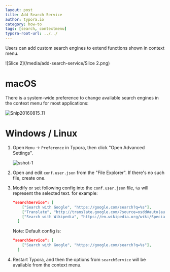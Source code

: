 ```yaml
---
layout: post
title: Add Search Service
author: typora.io
category: how-to
tags: [search, contextmenu]
typora-root-url: ../../
---
```


Users can add custom search engines to extend functions shown in context menu.

![Slice 2](/media/add-search-service/Slice 2.png)

# macOS

There is a system-wide preference to change available search engines in the context menu for most applications:

![Snip20160815_11](/media/add-search-service/Snip20160815_11.png)

# Windows / Linux

1. Open `Menu`  →  `Preference` in Typora, then click "Open Advanced Settings".

   ![sshot-1](/media/custom-key-binding/sshot-1.png)

2. Open and edit `conf.user.json` from the "File Explorer". If there's no such file, create one.

3. Modify or set following config into the `conf.user.json` file, `%s` will represent the selected text. for example:

   ```json
   "searchService": [
       ["Search with Google", "https://google.com/search?q=%s"],
       ["Translate", "http://translate.google.com/?source=osdd#auto|auto|%s"]
       ["Search with Wikipedia", "https://en.wikipedia.org/wiki/Special:Search/%s"]
     ]
   ```

   Note: Default config is:

   ```json
   "searchService": [
       ["Search with Google", "https://google.com/search?q=%s"],
     ]
   ```

4. Restart Typora, and then the options from `searchService` will be available from the context menu.
